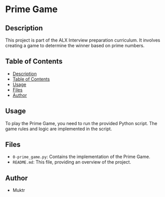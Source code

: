 # Prime Game

## Description
This project is part of the ALX Interview preparation curriculum. It involves creating a game to determine the winner based on prime numbers.

## Table of Contents
- [Description](#description)
- [Table of Contents](#table-of-contents)
- [Usage](#usage)
- [Files](#files)
- [Author](#author)

## Usage
To play the Prime Game, you need to run the provided Python script. The game rules and logic are implemented in the script.

## Files
- `0-prime_game.py`: Contains the implementation of the Prime Game.
- `README.md`: This file, providing an overview of the project.

## Author
- Muktr
